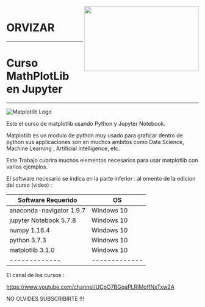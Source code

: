 <img align="right" src="https://github.com/OrvizarHub/MathPlotLib/blob/master/utils/Logo.png" width="300" height="170">

# ORVIZAR

---

# Curso MathPlotLib en Jupyter
---
![Matplotlib Logo](https://github.com/OrvizarHub/MathPlotLib/blob/master/utils/matplotlib.PNG)

Este el curso de matplotlib usando Python y Jupyter Notebook.

Matplotlib es un modulo de python muy usado para graficar dentro de python sus applicaciones son en muchos ambitos como Data Science, Machine Learning , Artificial Intelligence, etc.

Este Trabajo cubrira muchos elementos necesarios para usar matplotlib con varios ejemplos.

El software necesario se indica en la parte inferior : 
al omento de la edicion del curso (video) : 




|Software Requerido   | OS |
| ------------- | ------------- |
| anaconda-navigator 1.9.7 | Windows 10  |
| jupyter Notebook  5.7.8  | Windows 10  |
| numpy            1.16.4  | Windows 10  |
| python           3.7.3 | Windows 10  |
| matplotlib       3.1.0 | Windows 10  |
| ------------- | ------------- |

El canal de los cursos :

https://www.youtube.com/channel/UCpO7BGqaPLRlMoffNxTxw2A

NO OLVIDES SUBSCRIBIRTE !!!

